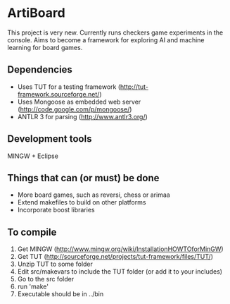 # ArtiBoard
This project is very new. Currently runs checkers game experiments in the console.
Aims to become a framework for exploring AI and machine learning for board games.

## Dependencies
 * Uses TUT for a testing framework  (http://tut-framework.sourceforge.net/)
 * Uses Mongoose as embedded web server (http://code.google.com/p/mongoose/)
 * ANTLR 3 for parsing (http://www.antlr3.org/)

## Development tools
  MINGW + Eclipse

## Things that can (or must) be done
 * More board games, such as reversi, chess or arimaa
 * Extend makefiles to build on other platforms
 * Incorporate boost libraries

## To compile
 1. Get MINGW (http://www.mingw.org/wiki/InstallationHOWTOforMinGW)
 2. Get TUT (http://sourceforge.net/projects/tut-framework/files/TUT/)
 3. Unzip TUT to some folder
 4. Edit src/makevars to include the TUT folder (or add it to your includes)
 5. Go to the src folder
 6. run 'make'
 7. Executable should be in ../bin
